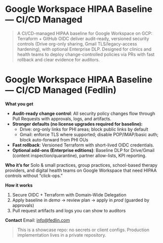 # Google Workspace HIPAA Baseline — CI/CD Managed

> A CI/CD-managed HIPAA baseline for Google Workspace on GCP: Terraform + GitHub OIDC deliver audit-ready, versioned security controls (Drive org-only sharing, Gmail TLS/legacy-access hardening), with optional Enterprise DLP.
> Designed for clinics and health teams to deploy change-controlled policies via PRs with fast rollback and clear evidence for auditors.


# Google Workspace HIPAA Baseline — CI/CD Managed (Fedlin)

**What you get**
- **Audit-ready change control**: All security policy changes flow through Pull Requests with approvals, logs, and artifacts.
- **Stronger defaults (no license upgrades required for baseline):**
  - Drive: org-only links for PHI areas; block public links by default
  - Gmail: enforce TLS where supported; disable POP/IMAP/basic auth; block auto-forward from PHI OUs
- **Fast rollback**: Versioned Terraform with short-lived OIDC credentials.
- **Optional add-ons (Enterprise editions)**: Baseline DLP for Drive/Gmail (content inspection/quarantine), partner allow-lists, KPI reporting.

**Who it’s for**
Solo & small practices, group practices, school-based therapy providers, and digital health teams on Google Workspace that need HIPAA controls without “click-ops.”

**How it works**
1) Secure OIDC + Terraform with Domain-Wide Delegation  
2) Apply baseline in *demo* → review plan → apply in *prod* (guarded by approvals)  
3) Pull request artifacts and logs you can show to auditors

**Contact**
Email: info@fedlin.com

> This is a showcase repo: no secrets or client configs. Production implementation lives in a private repository.
